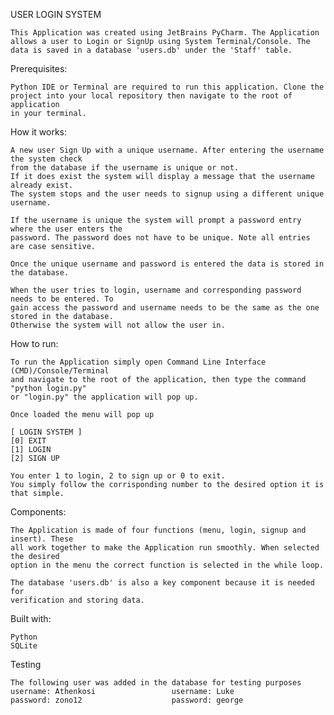 USER LOGIN SYSTEM

    This Application was created using JetBrains PyCharm. The Application 
    allows a user to Login or SignUp using System Terminal/Console. The 
    data is saved in a database 'users.db' under the 'Staff' table.

Prerequisites:

    Python IDE or Terminal are required to run this application. Clone the
    project into your local repository then navigate to the root of application
    in your terminal.

How it works:
    
    A new user Sign Up with a unique username. After entering the username the system check
    from the database if the username is unique or not.
    If it does exist the system will display a message that the username already exist.
    The system stops and the user needs to signup using a different unique username.
    
    If the username is unique the system will prompt a password entry where the user enters the
    password. The password does not have to be unique. Note all entries are case sensitive.
    
    Once the unique username and password is entered the data is stored in the database.
    
    When the user tries to login, username and corresponding password needs to be entered. To
    gain access the password and username needs to be the same as the one stored in the database.
    Otherwise the system will not allow the user in.

How to run:

    To run the Application simply open Command Line Interface (CMD)/Console/Terminal
    and navigate to the root of the application, then type the command "python login.py" 
    or "login.py" the application will pop up.
    
    Once loaded the menu will pop up
    
    [ LOGIN SYSTEM ]
    [0] EXIT
    [1] LOGIN
    [2] SIGN UP
    
    You enter 1 to login, 2 to sign up or 0 to exit. 
    You simply follow the corrisponding number to the desired option it is that simple.

Components:

    The Application is made of four functions (menu, login, signup and insert). These
    all work together to make the Application run smoothly. When selected the desired
    option in the menu the correct function is selected in the while loop.
    
    The database 'users.db' is also a key component because it is needed for
    verification and storing data.

Built with:

    Python
    SQLite
    
Testing

    The following user was added in the database for testing purposes
    username: Athenkosi                 username: Luke
    password: zono12                    password: george        